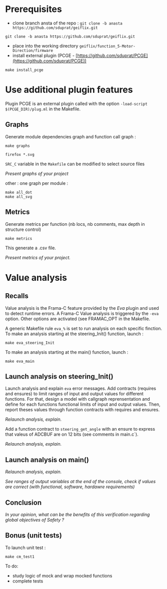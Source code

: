 # Prerequisites

* clone branch ansta of the repo : `git clone -b anasta https://github.com/sduprat/geiflix.git`
``` shell
git clone -b anasta https://github.com/sduprat/geiflix.git
```
* place into the working directory `geiflix/function_5-Motor-Direction/firmware`
* install external plugin (PCGE - [https://github.com/sduprat/PCGE](https://github.com/sduprat/PCGE))
``` shell
make install_pcge
```

# Use additional plugin features
Plugin PCGE is an external plugin called with the option `-load-script $(PCGE_DIR)/plug.ml` in the Makefile.

## Graphs
Generate module dependencies graph and function call graph :
``` shell
make graphs
```
``` shell
firefox *.svg
```
`SRC_C` variable in the `Makefile` can be modified to select source files

<em>Present graphs of your project</em>

other : one graph per module :
```shell
make all_dot
make all_svg
```

## Metrics
Generate metrics per function (nb locs, nb comments, max depth in structure control)
``` shell
make metrics
```
This generate a .csv file.

<em>Present metrics of your project.</em>

# Value analysis
## Recalls
Value analysis is the Frama-C feature provided by the <em>Eva</em> plugin and used to detect runtime errors.
A Frama-C Value analysis is triggered by the `-eva` option.
Other options are activated (see FRAMAC_OPT in the Makefile.

A generic Makefile rule `eva_%` is set to run analysis on each specific finction.  
To make an analysis starting at the steering_Init() function, launch :
```shell
make eva_steering_Init  
```
To make an analysis starting at the main() function, launch :
```shell
make eva_main  
```
## Launch analysis on steering_Init()

Launch analysis and explain `eva` error messages.
Add contracts (requires and ensures) to limit ranges of input and output values for different functions. For that, design a model with callgraph reprensentation and define for each functions functional limits of input and output values. Then, report theses values through function contracts with requires and ensures.

<em>Relaunch analysis, explain.</em>

Add a function contract to `steering_get_angle` with an ensure to express that valeus of ADCBUF are on 12 bits (see comments in main.c`).

<em>Relaunch analysis, explain.</em>

## Launch analysis on main()

<em>Relaunch analysis, explain.</em>

<em>See ranges of output variables at the end of the console, check if values are correct (with functional, software, hardawre requirements) </em>

## Conclusion
<em>In your opinion, what can be the benefits of this verification regarding global objectives of Safety ? </em>

## Bonus (unit tests)
To launch unit test :
```shell
make cm_test1
```
To do:
- study logic of mock and wrap mocked functions
- complete tests





